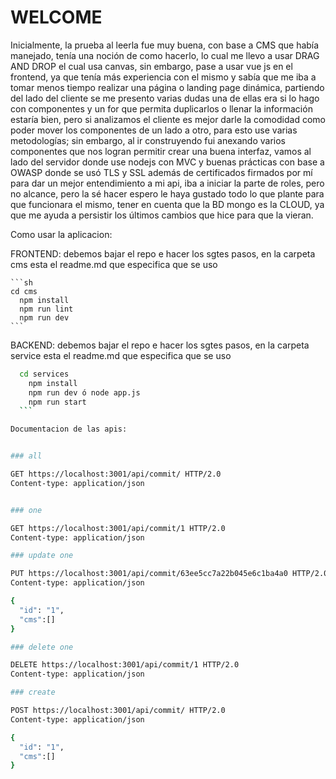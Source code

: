 # WELCOME

Inicialmente, la prueba al leerla fue muy buena, con base a CMS que había manejado, tenía una noción de como hacerlo, lo cual me llevo a usar DRAG AND DROP el cual usa canvas, sin embargo, pase a usar vue js en el frontend, ya que tenía más experiencia con el mismo y sabía que me iba a tomar menos tiempo realizar una página o landing page dinámica, partiendo del lado del cliente se me presento varias dudas una de ellas era si lo hago con componentes y un for que permita duplicarlos o llenar la información estaría bien, pero si analizamos el cliente es mejor darle la comodidad como poder mover los componentes de un lado a otro, para esto use varias metodologías; sin embargo, al ir construyendo fui anexando varios componentes que nos logran permitir crear una buena interfaz, vamos al lado del servidor donde use nodejs con MVC y buenas prácticas con base a OWASP donde se usó TLS y SSL además de certificados firmados por mí para dar un mejor entendimiento a mi api, iba a iniciar la parte de roles, pero no alcance, pero la sé hacer espero le haya gustado todo lo que plante para que funcionara el mismo, tener en cuenta que la BD mongo es la CLOUD, ya que me ayuda a persistir los últimos cambios que hice para que la vieran. 

Como usar la aplicacion:

  FRONTEND: debemos bajar el repo e hacer los sgtes pasos, en la carpeta cms esta el readme.md que especifica que se uso

    ```sh
    cd cms
      npm install
      npm run lint
      npm run dev
    ```
    
  BACKEND: debemos bajar el repo e hacer los sgtes pasos, en la carpeta service esta el readme.md que especifica que se uso
  
  ```sh
    cd services
      npm install
      npm run dev ó node app.js
      npm run start
    ```
  
  Documentacion de las apis:
  

### all

GET https://localhost:3001/api/commit/ HTTP/2.0
Content-type: application/json


### one

GET https://localhost:3001/api/commit/1 HTTP/2.0
Content-type: application/json

### update one

PUT https://localhost:3001/api/commit/63ee5cc7a22b045e6c1ba4a0 HTTP/2.0
Content-type: application/json

{
    "id": "1",
    "cms":[]
}

### delete one

DELETE https://localhost:3001/api/commit/1 HTTP/2.0
Content-type: application/json

### create

POST https://localhost:3001/api/commit/ HTTP/2.0
Content-type: application/json

{
    "id": "1",
    "cms":[]
}


